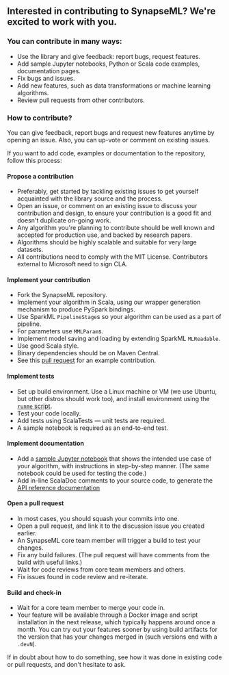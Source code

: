 ## Interested in contributing to SynapseML?  We're excited to work with you.

### You can contribute in many ways:

-   Use the library and give feedback: report bugs, request features.
-   Add sample Jupyter notebooks, Python or Scala code examples, documentation
    pages.
-   Fix bugs and issues.
-   Add new features, such as data transformations or machine learning algorithms.
-   Review pull requests from other contributors.

### How to contribute?

You can give feedback, report bugs and request new features anytime by opening
an issue.  Also, you can up-vote or comment on existing issues.

If you want to add code, examples or documentation to the repository, follow
this process:

#### Propose a contribution

-   Preferably, get started by tackling existing issues to get yourself acquainted
    with the library source and the process.
-   Open an issue, or comment on an existing issue to discuss your contribution
    and design, to ensure your contribution is a good fit and doesn't duplicate
    on-going work.
-   Any algorithm you're planning to contribute should be well known and accepted
    for production use, and backed by research papers.
-   Algorithms should be highly scalable and suitable for very large datasets.
-   All contributions need to comply with the MIT License.  Contributors external
    to Microsoft need to sign CLA.

#### Implement your contribution

-   Fork the SynapseML repository.
-   Implement your algorithm in Scala, using our wrapper generation mechanism to
    produce PySpark bindings.
-   Use SparkML `PipelineStage`s so your algorithm can be used as a part of
    pipeline.
-   For parameters use `MMLParam`s.
-   Implement model saving and loading by extending SparkML `MLReadable`.
-   Use good Scala style.
-   Binary dependencies should be on Maven Central.
-   See this [pull request](https://github.com/Microsoft/SynapseML/pull/22) for an
    example contribution.

#### Implement tests

-   Set up build environment.  Use a Linux machine or VM (we use Ubuntu, but other
    distros should work too), and install environment using the [`runme`
    script](runme).
-   Test your code locally.
-   Add tests using ScalaTests — unit tests are required.
-   A sample notebook is required as an end-to-end test.

#### Implement documentation

-   Add a [sample Jupyter notebook](notebooks/) that shows the intended use
    case of your algorithm, with instructions in step-by-step manner.  (The same
    notebook could be used for testing the code.)
-   Add in-line ScalaDoc comments to your source code, to generate the [API
    reference documentation](https://mmlspark.azureedge.net/docs/pyspark/)

#### Open a pull request

-   In most cases, you should squash your commits into one.
-   Open a pull request, and link it to the discussion issue you created earlier.
-   An SynapseML core team member will trigger a build to test your changes.
-   Fix any build failures.  (The pull request will have comments from the build
    with useful links.)
-   Wait for code reviews from core team members and others.
-   Fix issues found in code review and re-iterate.

#### Build and check-in

-   Wait for a core team member to merge your code in.
-   Your feature will be available through a Docker image and script installation
    in the next release, which typically happens around once a month.  You can try
    out your features sooner by using build artifacts for the version that has
    your changes merged in (such versions end with a `.devN`).

If in doubt about how to do something, see how it was done in existing code or
pull requests, and don't hesitate to ask.
